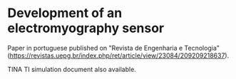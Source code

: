 # Development of an electromyography sensor
Paper in portuguese published on "Revista de Engenharia e Tecnologia" (https://revistas.uepg.br/index.php/ret/article/view/23084/209209218637).

TINA TI simulation document also available.
